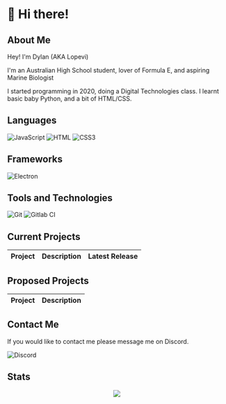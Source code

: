 # :wave: Hi there!
## About Me
Hey! I'm Dylan (AKA Lopevi)

I'm an Australian High School student, lover of Formula E, and aspiring Marine Biologist

I started programming in 2020, doing a Digital Technologies class. I learnt basic baby Python, and a bit of HTML/CSS.

## Languages

![JavaScript](https://img.shields.io/badge/-JavaScript-F7DF1E?style=flat-square&logo=JavaScript&logoColor=black)
![HTML](https://img.shields.io/badge/-HTML5-E34F26?style=flat-square&logo=HTML5&logoColor=white)
![CSS3](https://img.shields.io/badge/-CSS3-1572B6?style=flat-square&logo=CSS3&logoColor=white)

## Frameworks
![Electron](https://img.shields.io/badge/-Electron-47848F?style=flat-square&logo=electron&logoColor=white)

## Tools and Technologies
![Git](https://img.shields.io/badge/-Git-F05032?style=flat-square&logo=git&logoColor=white)
![Gitlab CI](https://img.shields.io/badge/-Gitlab%20CI-fc6d26?style=flat-square&logo=gitlab&logoColor=white)


## Current Projects
| Project | Description | Latest Release |
| ------- | ----------- | -------------- |

## Proposed Projects
| Project | Description |
| ------- | ----------- |


## Contact Me
If you would like to contact me please message me on Discord.

![Discord](https://img.shields.io/badge/discord-%40Lopevi%235955-5865F2?style=flat-square&logo=discord)

## Stats
<p align="center">
  <img src="https://github-readme-stats.vercel.app/api?username=sfulham&show_icons=true&theme=omni">
</p>

<!--
**Lopevi/Lopevi** is a ✨ _special_ ✨ repository because its `README.md` (this file) appears on your GitHub profile.

Here are some ideas to get you started:

- 🔭 I’m currently working on ...
- 🌱 I’m currently learning ...
- 👯 I’m looking to collaborate on ...
- 🤔 I’m looking for help with ...
- 💬 Ask me about ...
- 📫 How to reach me: ...
- 😄 Pronouns: ...
- ⚡ Fun fact: ...
-->
